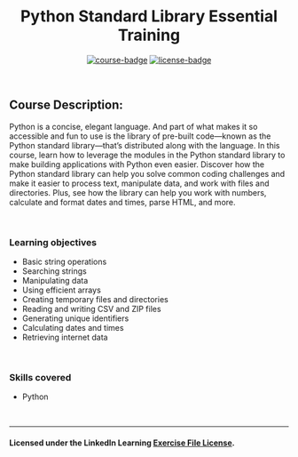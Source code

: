 <div align="center">

# Python Standard Library Essential Training

[![course-badge]][course-link]
[![license-badge]][LICENSE]

</div>

<!-- badge info -->
[course-badge]:https://img.shields.io/badge/learning-Python-white?logo=Linkedin&labelColor=blue&style=for-the-badge
[course-link]:https://www.linkedin.com/learning/python-standard-library-essential-training "Python Standard Library Essential Training"
[license-badge]:https://img.shields.io/badge/learning-license-success?logo=Linkedin&labelColor=black&style=for-the-badge

<br>

## Course Description:
Python is a concise, elegant language. And part of what makes it so accessible and fun to use is the library of pre-built code—known as the Python standard library—that’s distributed along with the language. In this course, learn how to leverage the modules in the Python standard library to make building applications with Python even easier. Discover how the Python standard library can help you solve common coding challenges and make it easier to process text, manipulate data, and work with files and directories. Plus, see how the library can help you work with numbers, calculate and format dates and times, parse HTML, and more.

<br>

### Learning objectives
- Basic string operations
- Searching strings
- Manipulating data
- Using efficient arrays
- Creating temporary files and directories
- Reading and writing CSV and ZIP files
- Generating unique identifiers
- Calculating dates and times
- Retrieving internet data

<br>

### Skills covered
- Python

<br>

---
#### Licensed under the LinkedIn Learning [Exercise File License][LICENSE].

[LICENSE]:../../LICENSE "LinkedIn Learning License"